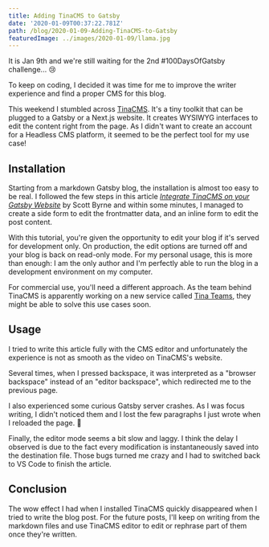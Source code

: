 ```yaml
---
title: Adding TinaCMS to Gatsby
date: '2020-01-09T00:37:22.781Z'
path: /blog/2020-01-09-Adding-TinaCMS-to-Gatsby
featuredImage: ../images/2020-01-09/llama.jpg
---
```


It is Jan 9th and we're still waiting for the 2nd #100DaysOfGatsby challenge... 😢

To keep on coding, I decided it was time for me to improve the writer experience and find a proper CMS for this blog.

This weekend I stumbled across [TinaCMS](https://tinacms.org 'TinaCMS'). It's a tiny toolkit that can be plugged to a Gatsby or a Next.js website. It creates WYSIWYG interfaces to edit the content right from the page. As I didn't want to create an account for a Headless CMS platform, it seemed to be the perfect tool for my use case!

## Installation

Starting from a markdown Gatsby blog, the installation is almost too easy to be real. I followed the few steps in this article _[Integrate TinaCMS on your Gatsby Website](https://www.gatsbyjs.org/blog/2019-12-20-integrate-tinacms-with-your-gatsby-website/)_ by Scott Byrne and within some minutes, I managed to create a side form to edit the frontmatter data, and an inline form to edit the post content.

With this tutorial, you're given the opportunity to edit your blog if it's served for development only. On production, the edit options are turned off and your blog is back on read-only mode. For my personal usage, this is more than enough: I am the only author and I'm perfectly able to run the blog in a development environment on my computer.

For commercial use, you'll need a different approach. As the team behind TinaCMS is apparently working on a new service called [Tina Teams](https://tinacms.org/teams), they might be able to solve this use cases soon.

## Usage

I tried to write this article fully with the CMS editor and unfortunately the experience is not as smooth as the video on TinaCMS's website.

Several times, when I pressed backspace, it was interpreted as a "browser backspace" instead of an "editor backspace", which redirected me to the previous page.

I also experienced some curious Gatsby server crashes. As I was focus writing, I didn't noticed them and I lost the few paragraphs I just wrote when I reloaded the page. 🤬

Finally, the editor mode seems a bit slow and laggy. I think the delay I observed is due to the fact every modification is instantaneously saved into the destination file. Those bugs turned me crazy and I had to switched back to VS Code to finish the article.

## Conclusion

The wow effect I had when I installed TinaCMS quickly disappeared when I tried to write the blog post. For the future posts, I'll keep on writing from the markdown files and use TinaCMS editor to edit or rephrase part of them once they're written.
